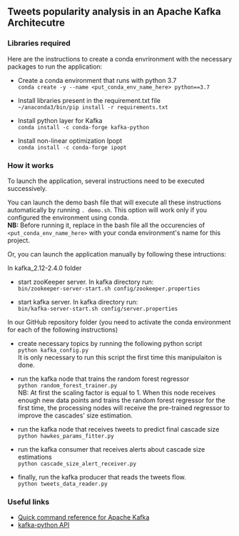 ## Tweets popularity analysis in an Apache Kafka Architecutre


### Libraries required

Here are the instructions to create a conda envrironment with the necessary packages to run the application:<br>

* Create a conda environment that runs with python 3.7<br>
```conda create -y --name <put_conda_env_name_here> python==3.7```

* Install libraries present in the requirement.txt file<br> 
```~/anaconda3/bin/pip install -r requirements.txt```

* Install python layer for Kafka<br>
```conda install -c conda-forge kafka-python```<br>

* Install non-linear optimization Ipopt<br>
```conda install -c conda-forge ipopt```<br>


### How it works


To launch the application, several instructions need to be executed successively.<br>

You can launch the demo bash file that will execute all these instructions automatically by running ```. demo.sh```. This option will work only if you configured the environment using conda.<br>
**NB:** Before running it, replace in the bash file all the occurencies of ```<put_conda_env_name_here>``` with your conda environment's name for this project.<br>

Or, you can launch the application manually by following these intructions:

In kafka_2.12-2.4.0 folder

* start zooKeeper server. In kafka directory run:<br>
```bin/zookeeper-server-start.sh config/zookeeper.properties```

* start kafka server. In kafka directory run:<br>
```bin/kafka-server-start.sh config/server.properties```

In our GitHub repository folder (you need to activate the conda environment for each of the following instructions)

* create necessary topics by running the following python script<br>
```python kafka_config.py```<br>
It is only necessary to run this script the first time this manipulaiton is done.<br>

* run the kafka node that trains the random forest regressor<br>
```python random_forest_trainer.py```<br>
NB: At first the scaling factor is equal to 1. When this node receives enough new data points and trains the random forest regressor for the first time,
the processing nodes will receive the pre-trained regressor to improve the cascades' size estimation. 

* run the kafka node that receives tweets to predict final cascade size<br>
```python hawkes_params_fitter.py```

* run the kafka consumer that receives alerts about cascade size estimations<br>
```python cascade_size_alert_receiver.py```

* finally, run the kafka producer that reads the tweets flow.<br>
```python tweets_data_reader.py```


### Useful links


* [Quick command reference for Apache Kafka](https://gist.github.com/ursuad/e5b8542024a15e4db601f34906b30bb5)<br>
* [kafka-python API](https://kafka-python.readthedocs.io/en/master/apidoc/modules.html)
